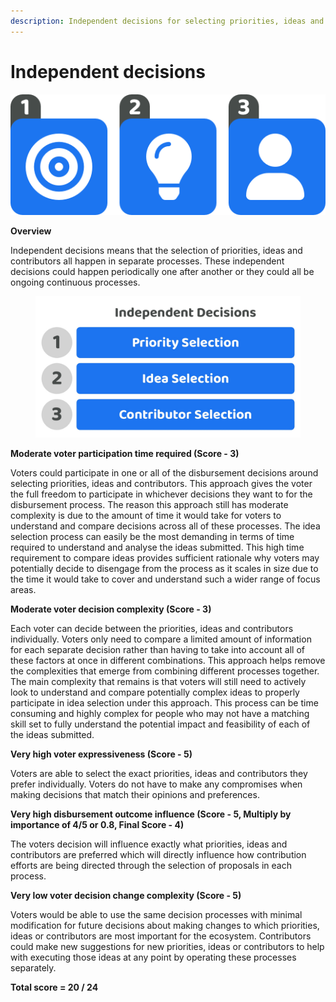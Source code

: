 ```yaml
---
description: Independent decisions for selecting priorities, ideas and contributors
---
```


# Independent decisions

![](../../.gitbook/assets/independent-processes.png)



**Overview**

Independent decisions means that the selection of priorities, ideas and contributors all happen in separate processes. These independent decisions could happen periodically one after another or they could all be ongoing continuous processes.

<div align="left">

<figure><img src="../../.gitbook/assets/independent-decisions.jpg" alt="" width="563"><figcaption></figcaption></figure>

</div>



**Moderate voter participation time required (Score - 3)**

Voters could participate in one or all of the disbursement decisions around selecting priorities, ideas and contributors. This approach gives the voter the full freedom to participate in whichever decisions they want to for the disbursement process. The reason this approach still has moderate complexity is due to the amount of time it would take for voters to understand and compare decisions across all of these processes. The idea selection process can easily be the most demanding in terms of time required to understand and analyse the ideas submitted. This high time requirement to compare ideas provides sufficient rationale why voters may potentially decide to disengage from the process as it scales in size due to the time it would take to cover and understand such a wider range of focus areas.



**Moderate voter decision complexity (Score - 3)**

Each voter can decide between the priorities, ideas and contributors individually. Voters only need to compare a limited amount of information for each separate decision rather than having to take into account all of these factors at once in different combinations. This approach helps remove the complexities that emerge from combining different processes together. The main complexity that remains is that voters will still need to actively look to understand and compare potentially complex ideas to properly participate in idea selection under this approach. This process can be time consuming and highly complex for people who may not have a matching skill set to fully understand the potential impact and feasibility of each of the ideas submitted.



**Very high voter expressiveness (Score - 5)**

Voters are able to select the exact priorities, ideas and contributors they prefer individually. Voters do not have to make any compromises when making decisions that match their opinions and preferences.



**Very high disbursement outcome influence (Score - 5, Multiply by importance of 4/5 or 0.8, Final Score - 4)**

The voters decision will influence exactly what priorities, ideas and contributors are preferred which will directly influence how contribution efforts are being directed through the selection of proposals in each process.



**Very low voter decision change complexity (Score - 5)**

Voters would be able to use the same decision processes with minimal modification for future decisions about making changes to which priorities, ideas or contributors are most important for the ecosystem. Contributors could make new suggestions for new priorities, ideas or contributors to help with executing those ideas at any point by operating these processes separately.



**Total score = 20 / 24**
